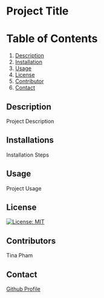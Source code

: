 # Project Title
    
# Table of Contents
    
1. [Description](#description)
2. [Installation](#installations)
3. [Usage](#usage)
4. [License](#license)
5. [Contributor](#contributor)
6. [Contact](#contact)


## Description
Project Description
    
## Installations
Installation Steps
      
## Usage
Project Usage
      

## License

[![License: MIT](https://img.shields.io/badge/License-MIT-yellow.svg)](https://opensource.org/licenses/MIT)

      
## Contributors
Tina Pham
    
## Contact
[Github Profile](https://www.github.com/tpham912)
    
